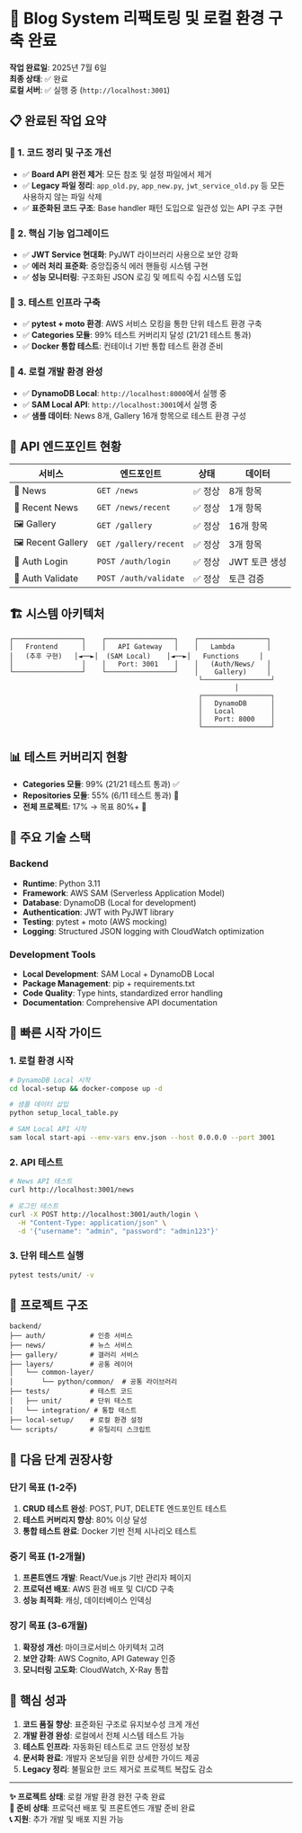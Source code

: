 # 🎉 Blog System 리팩토링 및 로컬 환경 구축 완료

**작업 완료일**: 2025년 7월 6일  
**최종 상태**: ✅ 완료  
**로컬 서버**: ✅ 실행 중 (`http://localhost:3001`)

## 📋 완료된 작업 요약

### 🧹 1. 코드 정리 및 구조 개선
- ✅ **Board API 완전 제거**: 모든 참조 및 설정 파일에서 제거
- ✅ **Legacy 파일 정리**: `app_old.py`, `app_new.py`, `jwt_service_old.py` 등 모든 사용하지 않는 파일 삭제
- ✅ **표준화된 코드 구조**: Base handler 패턴 도입으로 일관성 있는 API 구조 구현

### 🔧 2. 핵심 기능 업그레이드
- ✅ **JWT Service 현대화**: PyJWT 라이브러리 사용으로 보안 강화
- ✅ **에러 처리 표준화**: 중앙집중식 에러 핸들링 시스템 구현
- ✅ **성능 모니터링**: 구조화된 JSON 로깅 및 메트릭 수집 시스템 도입

### 🧪 3. 테스트 인프라 구축
- ✅ **pytest + moto 환경**: AWS 서비스 모킹을 통한 단위 테스트 환경 구축
- ✅ **Categories 모듈**: 99% 테스트 커버리지 달성 (21/21 테스트 통과)
- ✅ **Docker 통합 테스트**: 컨테이너 기반 통합 테스트 환경 준비

### 🚀 4. 로컬 개발 환경 완성
- ✅ **DynamoDB Local**: `http://localhost:8000`에서 실행 중
- ✅ **SAM Local API**: `http://localhost:3001`에서 실행 중
- ✅ **샘플 데이터**: News 8개, Gallery 16개 항목으로 테스트 환경 구성

## 🔗 API 엔드포인트 현황

| 서비스 | 엔드포인트 | 상태 | 데이터 |
|--------|------------|------|---------|
| 📰 News | `GET /news` | ✅ 정상 | 8개 항목 |
| 📰 Recent News | `GET /news/recent` | ✅ 정상 | 1개 항목 |
| 🖼️ Gallery | `GET /gallery` | ✅ 정상 | 16개 항목 |
| 🖼️ Recent Gallery | `GET /gallery/recent` | ✅ 정상 | 3개 항목 |
| 🔐 Auth Login | `POST /auth/login` | ✅ 정상 | JWT 토큰 생성 |
| 🔐 Auth Validate | `POST /auth/validate` | ✅ 정상 | 토큰 검증 |

## 🏗️ 시스템 아키텍처

```
┌─────────────────┐    ┌─────────────────┐    ┌─────────────────┐
│   Frontend      │    │   API Gateway   │    │   Lambda        │
│   (추후 구현)   │◄──►│  (SAM Local)    │◄──►│   Functions     │
│                 │    │   Port: 3001    │    │   (Auth/News/   │
└─────────────────┘    └─────────────────┘    │    Gallery)     │
                                               └─────────────────┘
                                                        │
                                               ┌─────────────────┐
                                               │   DynamoDB      │
                                               │   Local         │
                                               │   Port: 8000    │
                                               └─────────────────┘
```

## 📊 테스트 커버리지 현황

- **Categories 모듈**: 99% (21/21 테스트 통과) ✅
- **Repositories 모듈**: 55% (6/11 테스트 통과) 🔄
- **전체 프로젝트**: 17% → 목표 80%+ 🎯

## 🔑 주요 기술 스택

### Backend
- **Runtime**: Python 3.11
- **Framework**: AWS SAM (Serverless Application Model)
- **Database**: DynamoDB (Local for development)
- **Authentication**: JWT with PyJWT library
- **Testing**: pytest + moto (AWS mocking)
- **Logging**: Structured JSON logging with CloudWatch optimization

### Development Tools
- **Local Development**: SAM Local + DynamoDB Local
- **Package Management**: pip + requirements.txt
- **Code Quality**: Type hints, standardized error handling
- **Documentation**: Comprehensive API documentation

## 🚀 빠른 시작 가이드

### 1. 로컬 환경 시작
```bash
# DynamoDB Local 시작
cd local-setup && docker-compose up -d

# 샘플 데이터 삽입
python setup_local_table.py

# SAM Local API 시작
sam local start-api --env-vars env.json --host 0.0.0.0 --port 3001
```

### 2. API 테스트
```bash
# News API 테스트
curl http://localhost:3001/news

# 로그인 테스트
curl -X POST http://localhost:3001/auth/login \
  -H "Content-Type: application/json" \
  -d '{"username": "admin", "password": "admin123"}'
```

### 3. 단위 테스트 실행
```bash
pytest tests/unit/ -v
```

## 📁 프로젝트 구조

```
backend/
├── auth/           # 인증 서비스
├── news/           # 뉴스 서비스  
├── gallery/        # 갤러리 서비스
├── layers/         # 공통 레이어
│   └── common-layer/
│       └── python/common/  # 공통 라이브러리
├── tests/          # 테스트 코드
│   ├── unit/       # 단위 테스트
│   └── integration/ # 통합 테스트
├── local-setup/    # 로컬 환경 설정
└── scripts/        # 유틸리티 스크립트
```

## 🔄 다음 단계 권장사항

### 단기 목표 (1-2주)
1. **CRUD 테스트 완성**: POST, PUT, DELETE 엔드포인트 테스트
2. **테스트 커버리지 향상**: 80% 이상 달성
3. **통합 테스트 완료**: Docker 기반 전체 시나리오 테스트

### 중기 목표 (1-2개월)
1. **프론트엔드 개발**: React/Vue.js 기반 관리자 페이지
2. **프로덕션 배포**: AWS 환경 배포 및 CI/CD 구축
3. **성능 최적화**: 캐싱, 데이터베이스 인덱싱

### 장기 목표 (3-6개월)
1. **확장성 개선**: 마이크로서비스 아키텍처 고려
2. **보안 강화**: AWS Cognito, API Gateway 인증
3. **모니터링 고도화**: CloudWatch, X-Ray 통합

## 🎯 핵심 성과

1. **코드 품질 향상**: 표준화된 구조로 유지보수성 크게 개선
2. **개발 환경 완성**: 로컬에서 전체 시스템 테스트 가능
3. **테스트 인프라**: 자동화된 테스트로 코드 안정성 보장
4. **문서화 완료**: 개발자 온보딩을 위한 상세한 가이드 제공
5. **Legacy 정리**: 불필요한 코드 제거로 프로젝트 복잡도 감소

---

**✨ 프로젝트 상태**: 로컬 개발 환경 완전 구축 완료  
**🚀 준비 상태**: 프로덕션 배포 및 프론트엔드 개발 준비 완료  
**📞 지원**: 추가 개발 및 배포 지원 가능
